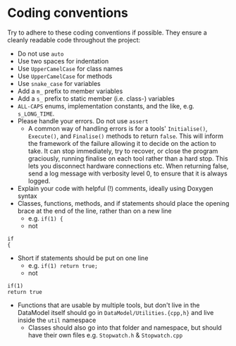 # Coding conventions

Try to adhere to these coding conventions if possible. They ensure a cleanly
readable code throughout the project:

*   Do not use `auto`
*   Use two spaces for indentation
*   Use `UpperCamelCase` for class names
*   Use `UpperCamelCase` for methods
*   Use `snake_case` for variables
*   Add a `m_` prefix to member variables
*   Add a `s_` prefix to static member (i.e. class-) variables
*   `ALL-CAPS` enums, implementation constants, and the like, e.g. `s_LONG_TIME`.
*   Please handle your errors. Do not use `assert`
    * A common way of handling errors is for a tools' `Initialise()`, `Execute()`, and `Finalise()` methods to return `false`. This will inform the framework of the failure allowing it to decide on the action to take. It can stop immediately, try to recover, or close the program graciously, running finalise on each tool rather than a hard stop. This lets you disconnect hardware connections etc. When returning false, send a log message with verbosity level 0, to ensure that it is always logged.
*   Explain your code with helpful (!) comments, ideally using Doxygen syntax
*   Classes, functions, methods, and if statements should place the opening brace at the end of the line, rather than on a new line
    * e.g. `if(1) {`
    * not
```
if
{
```
*   Short if statements should be put on one line
    * e.g. `if(1) return true;`
    * not
```
if(1)
return true
```
*   Functions that are usable by multiple tools, but don't live in the DataModel itself should go in `DataModel/Utilities.{cpp,h}` and live inside the `util` namespace
    * Classes should also go into that folder and namespace, but should have their own files e.g. `Stopwatch.h` & `Stopwatch.cpp`

